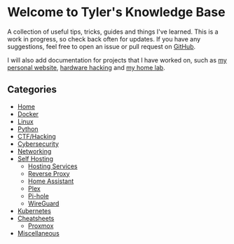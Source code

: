# Welcome to Tyler's Knowledge Base

A collection of useful tips, tricks, guides and things I've learned. This is a work in progress, so check back often for updates. If you have any suggestions, feel free to open an issue or pull request on [GitHub](https://github.com/tyleraharrison/docs.tylerharrison.dev).

I will also add documentation for projects that I have worked on, such as [my personal website](https://tylerharrison.dev), [hardware hacking](#categories) and [my home lab](#categories).

## Categories

- [Home](index.md)
- [Docker](docker.md)
- [Linux](linux.md)
- [Python](python.md)
- [CTF/Hacking](ctf-hacking.md)
- [Cybersecurity](cybersecurity.md)
- [Networking](networking.md)
- [Self Hosting](self-hosting/index.md)
    - [Hosting Services](self-hosting/hosting.md)
    - [Reverse Proxy](self-hosting/reverse-proxy.md)
    - [Home Assistant](self-hosting/home-assistant.md)
    - [Plex](self-hosting/plex.md)
    - [Pi-hole](self-hosting/pi-hole.md)
    - [WireGuard](self-hosting/wireguard.md)
- [Kubernetes](kubernetes.md)
- [Cheatsheets](cheatsheets/index.md)
    - [Proxmox](cheatsheets/proxmox.md)
- [Miscellaneous](misc.md)
